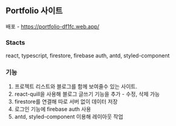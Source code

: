 ## Portfolio 사이트 

배포 - https://portfolio-df1fc.web.app/

### Stacts

react, typescript, firestore, firebase auth, antd, styled-component

### 기능

1. 프로젝트 리스트와 블로그를 함께 보여줄수 있는 사이트.
2. react-quill을 사용해 블로그 글쓰기 기능을 추가 - 수정, 삭제 가능
3. firestore를 연결해 따로 서버 없이 데이터 저장
4. 로그인 기능에 firebase auth 사용
5. antd, styled-component 이용해 레이아웃 작업

